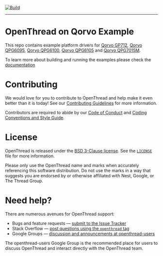 [![Build][ot-gh-action-build-svg]][ot-gh-action-build]

[ot-gh-action-build]: https://github.com/openthread/ot-qorvo/actions?query=workflow%3ABuild+branch%3Amain+event%3Apush
[ot-gh-action-build-svg]: https://github.com/openthread/ot-qorvo/workflows/Build/badge.svg?branch=main&event=push

---

# OpenThread on Qorvo Example

This repo contains example platform drivers for [Qorvo GP712][gp712], [Qorvo QPG6095][qpg6095], [Qorvo QPG6100][qpg6100], [Qorvo QPG6105][qpg6105] and [Qorvo QPG7015M][qpg7015m].

[gp712]: https://www.qorvo.com/products/p/GP712
[qpg6095]: https://www.qorvo.com/products/p/QPG6095
[qpg6100]: https://www.qorvo.com/products/p/QPG6100
[qpg6105]: https://www.qorvo.com/products/p/QPG6105
[qpg7015m]: https://www.qorvo.com/products/p/QPG7015M

To learn more about building and running the examples please check the [documentation](https://github.com/Qorvo/qpg-openthread/blob/master/README.md)

# Contributing

We would love for you to contribute to OpenThread and help make it even better than it is today! See our [Contributing Guidelines](https://github.com/openthread/openthread/blob/main/CONTRIBUTING.md) for more information.

Contributors are required to abide by our [Code of Conduct](https://github.com/openthread/openthread/blob/main/CODE_OF_CONDUCT.md) and [Coding Conventions and Style Guide](https://github.com/openthread/openthread/blob/main/STYLE_GUIDE.md).

# License

OpenThread is released under the [BSD 3-Clause license](https://github.com/openthread/ot-qorvo/blob/main/LICENSE). See the [`LICENSE`](https://github.com/openthread/ot-qorvo/blob/main/LICENSE) file for more information.

Please only use the OpenThread name and marks when accurately referencing this software distribution. Do not use the marks in a way that suggests you are endorsed by or otherwise affiliated with Nest, Google, or The Thread Group.

# Need help?

There are numerous avenues for OpenThread support:

- Bugs and feature requests — [submit to the Issue Tracker](https://github.com/openthread/openthread/issues)
- Stack Overflow — [post questions using the `openthread` tag](http://stackoverflow.com/questions/tagged/openthread)
- Google Groups — [discussion and announcements at openthread-users](https://groups.google.com/forum/#!forum/openthread-users)

The openthread-users Google Group is the recommended place for users to discuss OpenThread and interact directly with the OpenThread team.
